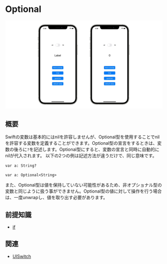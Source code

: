 # Optional
![Optional](Optional.gif)

## 概要
Swiftの変数は基本的にはnilを許容しませんが、Optional型を使用することでnilを許容する変数を定義することができます。Optional型の宣言をするときは、変数の後ろに`?`を記述します。Optional型にすると、変数の宣言と同時に自動的にnilが代入されます。
以下の2つの例は記述方法が違うだけで、同じ意味です。
```
var a: String?
```
```
var a: Optional<String>
```
また、Optional型は値を保持していない可能性があるため、非オプショナル型の変数と同じように扱う事ができません。Optional型の値に対して操作を行う場合は、一度unwrapし、値を取り出す必要があります。

## 前提知識
- [if](https://github.com/lifeistech/toybox/tree/main/if)

## 関連
- [UISwitch](https://github.com/lifeistech/toybox/tree/main/UISwitch)
